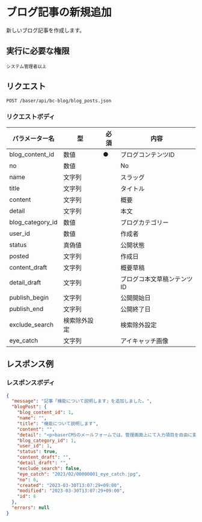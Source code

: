 # ブログ記事の新規追加

新しいブログ記事を作成します。


## 実行に必要な権限

```
システム管理者以上
```

## リクエスト
```
POST /baser/api/bc-blog/blog_posts.json
```

### リクエストボディ

| パラメーター名   | 型   | 必須  | 内容                |
|-----------|-----|-----|-------------------|
| blog_content_id   | 数値 | ●   | ブログコンテンツID  |
| no   | 数値 |     | No  |
| name   | 文字列 |     | スラッグ  |
| title   | 文字列 |     | タイトル  |
| content   | 文字列 |     | 概要  |
| detail   | 文字列 |     | 本文  |
| blog_category_id   | 数値 |     | ブログカテゴリー  |
| user_id   | 数値 |     | 作成者   |
| status   | 真偽値 |     | 公開状態  |
| posted   | 文字列 |     | 作成日  |
| content_draft   | 文字列 |     | 概要草稿  |
| detail_draft   | 文字列 |     | ブログコ本文草稿ンテンツID  |
| publish_begin   | 文字列 |     | 公開開始日  |
| publish_end   | 文字列 |     | 公開終了日  |
| exclude_search   | 検索除外設定 |     | 検索除外設定  |
| eye_catch   | 文字列 |     | アイキャッチ画像  |


## レスポンス例

### レスポンスボディ

```json
{
  "message": "記事「機能について説明します」を追加しました。",
  "blogPost": {
    "blog_content_id": 1,
    "name": "",
    "title": "機能について説明します",
    "content": "",
    "detail": "<p>baserCMSのメールフォームでは、管理画面上にて入力項目を自由に変更することができ、受信したメールを管理画面で閲覧することができます。</p>  <h3>入力項目の変更</h3>  <p>メールフォームの各入力項目をフィールドと呼びます。フィールドを削除したり新しく追加するには、まず、管理画面より、[お問い合わせ] &rarr; [フィールド] と移動し、登録されているフィールドを確認しましょう。その画面よりフィールドの新規登録や変更、削除が行えます。</p>  <h3>受信メールの確認</h3>  <p>管理画面より、[お問い合わせ] &rarr; [受信メール] と移動すると、受信したメールを一覧で確認できます。データベースに受信したメールを保存しない場合は、[お問い合わせ] &rarr; [設定] &rarr; [詳細設定] より、[送信情報をデータベースに保存しない] にチェックを入れて保存します。</p>",
    "blog_category_id": 1,
    "user_id": 1,
    "status": true,
    "content_draft": "",
    "detail_draft": "",
    "exclude_search": false,
    "eye_catch": "2023/02/00000001_eye_catch.jpg",
    "no": 6,
    "created": "2023-03-30T13:07:29+09:00",
    "modified": "2023-03-30T13:07:29+09:00",
    "id": 6
  },
  "errors": null
}

```
